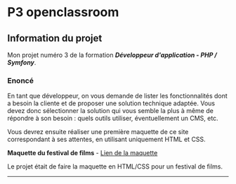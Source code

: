 # P3 openclassroom

## Information du projet 
 

Mon projet numéro 3 de la formation ***Développeur d'application - PHP / Symfony***.

### Enoncé

En tant que développeur, on vous demande de lister les fonctionnalités dont a besoin la cliente et de proposer une solution technique adaptée. Vous devez donc sélectionner la solution qui vous semble la plus à même de répondre à son besoin : quels outils utiliser, éventuellement un CMS, etc.

Vous devrez ensuite réaliser une première maquette de ce site correspondant à ses attentes, en utilisant uniquement HTML et CSS.

**Maquette du festival de films** - [Lien de la maquette](http://films.monportfolioweb.com/)
  
Le projet était de faire la maquette en HTML/CSS pour un festival de films.

----- 
